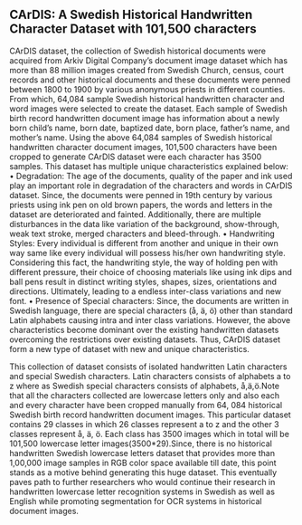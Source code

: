 ## CArDIS: A Swedish Historical Handwritten Character Dataset with 101,500 characters


CArDIS dataset, the collection of Swedish historical documents were acquired from Arkiv Digital Company’s document image dataset which has more
than 88 million images created from Swedish Church, census, court records and
other historical documents  and these documents were penned between 1800 to
1900 by various anonymous priests in different counties. From which, 64,084
sample Swedish historical handwritten character and word images were selected to
create the dataset. Each sample of Swedish birth record handwritten document
image has information about a newly born child’s name, born date, baptized date,
born place, father’s name, and mother’s name.
Using the above 64,084 samples of Swedish historical handwritten character document images, 101,500 characters have been cropped to generate CArDIS dataset were each character has 3500 samples. This dataset has multiple unique characteristics explained below:
•	Degradation: The age of the documents, quality of the paper and ink used
play an important role in degradation of the characters and words in CArDIS
dataset. Since, the documents were penned in 19th century by various priests
using ink pen on old brown papers, the words and letters in the dataset are
deteriorated and fainted. Additionally, there are multiple disturbances in the
data like variation of the background, show-through, weak text stroke, merged
characters and bleed-through.
•	Handwriting Styles: Every individual is different from another and unique
in their own way same like every individual will possess his/her own handwriting
style. Considering this fact, the handwriting style, the way of holding pen
with different pressure, their choice of choosing materials like using ink dips
and ball pens result in distinct writing styles, shapes, sizes, orientations and
directions. Ultimately, leading to a endless inter-class variations and new font.
•	Presence of Special characters: Since, the documents are written in
Swedish language, there are special characters (å, ä, ö) other than standard Latin
alphabets causing intra and inter class variations.
However, the above characteristics become dominant over the existing handwritten
datasets overcoming the restrictions over existing datasets. Thus, CArDIS
dataset form a new type of dataset with new and unique characteristics.

This collection of dataset consists of isolated handwritten Latin
characters and special Swedish characters. Latin characters consists of alphabets a
to z where as Swedish special characters consists of alphabets, å,ä,ö.Note that all
the characters collected are lowercase letters only and also each and every character
have been cropped manually from 64, 084 historical Swedish birth record handwritten
document images. This particular dataset contains 29 classes in which 26 classes
represent a to z and the other 3 classes represent å, ä, ö. Each class has 3500 images
which in total will be 101,500 lowercase letter images(3500*29).Since, there is
no historical handwritten Swedish lowercase letters dataset that provides more than
1,00,000 image samples in RGB color space available till date, this point stands as
a motive behind generating this huge dataset. This eventually paves path to further
researchers who would continue their research in handwritten lowercase letter recognition systems in Swedish as well as English while promoting segmentation for OCR systems in historical document images.
